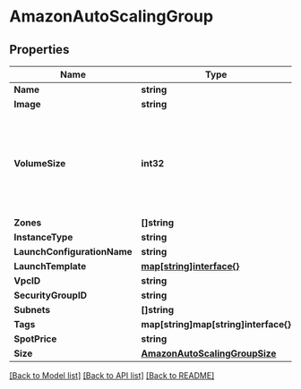 # AmazonAutoScalingGroup

## Properties

Name | Type | Description | Notes
------------ | ------------- | ------------- | -------------
**Name** | **string** |  | 
**Image** | **string** |  | 
**VolumeSize** | **int32** | Size of root EBS volume to attach to the nodes in GBs. Zero means that the size is determined automatically. | [optional] 
**Zones** | **[]string** |  | 
**InstanceType** | **string** |  | 
**LaunchConfigurationName** | **string** |  | 
**LaunchTemplate** | [**map[string]interface{}**](.md) |  | [optional] 
**VpcID** | **string** |  | 
**SecurityGroupID** | **string** |  | 
**Subnets** | **[]string** |  | 
**Tags** | **map[string]map[string]interface{}** |  | 
**SpotPrice** | **string** |  | 
**Size** | [**AmazonAutoScalingGroupSize**](AmazonAutoScalingGroup_size.md) |  | 

[[Back to Model list]](../README.md#documentation-for-models) [[Back to API list]](../README.md#documentation-for-api-endpoints) [[Back to README]](../README.md)


